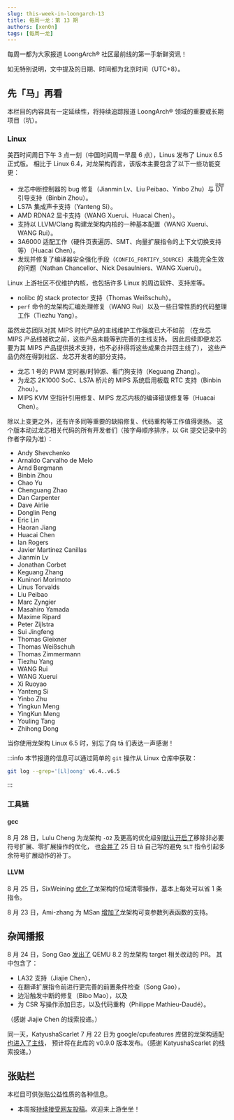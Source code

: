 ```yaml
---
slug: this-week-in-loongarch-13
title: 每周一龙：第 13 期
authors: [xen0n]
tags: [每周一龙]
---
```


每周一都为大家报道 LoongArch&reg; 社区最前线的第一手新鲜资讯！

<!-- truncate -->

如无特别说明，文中提及的日期、时间都为北京时间（UTC+8）。

## 先「马」再看

本栏目的内容具有一定延续性，将持续追踪报道 LoongArch&reg; 领域的重要或长期项目（坑）。

### Linux

美西时间周日下午 3 点一刻（中国时间周一早晨 6 点），Linus 发布了 Linux 6.5 正式版。
相比于 Linux 6.4，对龙架构而言，该版本主要包含了以下一些功能变更：

* 龙芯中断控制器的 bug 修复（Jianmin Lv、Liu Peibao、Yinbo Zhu）与 <ruby>DT<rt>设备树</rt></ruby> 引导支持（Binbin Zhou）。
* LS7A 集成声卡支持（Yanteng Si）。
* AMD RDNA2 显卡支持（WANG Xuerui、Huacai Chen）。
* 支持以 LLVM/Clang 构建龙架构内核的一种基本配置（WANG Xuerui、WANG Rui）。
* 3A6000 适配工作（硬件页表遍历、SMT、向量扩展指令的上下文切换支持等）（Huacai Chen）。
* 发现并修复了编译器安全强化手段（`CONFIG_FORTIFY_SOURCE`）未能完全生效的问题（Nathan Chancellor、Nick Desaulniers、WANG Xuerui）。

Linux 上游社区不仅维护内核，也包括许多 Linux 的周边软件、支持库等。

* nolibc 的 stack protector 支持（Thomas Weißschuh）。
* `perf` 命令的龙架构汇编处理修复（WANG Rui）以及一些日常性质的代码整理工作（Tiezhu Yang）。

虽然龙芯团队对其 MIPS 时代产品的主线维护工作强度已大不如前
（在龙芯 MIPS 产品线被砍之前，这些产品未能等到完善的主线支持。
因此后续即便龙芯要为其 MIPS 产品提供技术支持，也不必非得将这些成果合并回主线了），
这些产品仍然在得到社区、龙芯开发者的部分支持。

* 龙芯 1 号的 PWM 定时器/时钟源、看门狗支持（Keguang Zhang）。
* 为龙芯 2K1000 SoC、LS7A 桥片的 MIPS 系统启用板载 RTC 支持（Binbin Zhou）。
* MIPS KVM 空指针引用修复、MIPS 龙芯内核的编译错误修复等（Huacai Chen）。

除以上变更之外，还有许多同等重要的缺陷修复、代码重构等工作值得褒扬。
这个版本动过龙芯相关代码的所有开发者们（按字母顺序排序，以 Git 提交记录中的作者字段为准）：

<div style={{columns: "3 auto"}}>

* Andy Shevchenko
* Arnaldo Carvalho de Melo
* Arnd Bergmann
* Binbin Zhou
* Chao Yu
* Chenguang Zhao
* Dan Carpenter
* Dave Airlie
* Donglin Peng
* Eric Lin
* Haoran Jiang
* Huacai Chen
* Ian Rogers
* Javier Martinez Canillas
* Jianmin Lv
* Jonathan Corbet
* Keguang Zhang
* Kuninori Morimoto
* Linus Torvalds
* Liu Peibao
* Marc Zyngier
* Masahiro Yamada
* Maxime Ripard
* Peter Zijlstra
* Sui Jingfeng
* Thomas Gleixner
* Thomas Weißschuh
* Thomas Zimmermann
* Tiezhu Yang
* WANG Rui
* WANG Xuerui
* Xi Ruoyao
* Yanteng Si
* Yinbo Zhu
* Yingkun Meng
* YingKun Meng
* Youling Tang
* Zhihong Dong

</div>

当你使用龙架构 Linux 6.5 时，别忘了向 tā 们表达一声感谢！

:::info
本节报道的信息可以通过简单的 `git` 操作从 Linux 仓库中获取：

```sh
git log --grep='[Ll]oong' v6.4..v6.5
```

:::

### 工具链

#### gcc

8 月 28 日，Lulu Cheng 为龙架构 `-O2` 及更高的优化级别[默认开启了](https://gcc.gnu.org/pipermail/gcc-patches/2023-August/628538.html)移除非必要符号扩展、零扩展操作的优化，
也[合并了](https://gcc.gnu.org/pipermail/gcc-patches/2023-August/628534.html)
25 日 tā 自己写的避免 `SLT` 指令引起多余符号扩展动作的补丁。

#### LLVM

8 月 25 日，SixWeining [优化了](https://reviews.llvm.org/D158832)龙架构的位域清零操作，基本上每处可以省 1 条指令。

8 月 23 日，Ami-zhang 为 MSan [增加了](https://reviews.llvm.org/D158587)龙架构可变参数列表函数的支持。

## 杂闻播报

8 月 24 日，Song Gao [发出了](https://patchew.org/QEMU/20230824092409.1492470-1-gaosong@loongson.cn/)
QEMU 8.2 的龙架构 target 相关改动的 PR。
其中包含了：

* LA32 支持（Jiajie Chen），
* 在翻译扩展指令前进行更完善的前置条件检查（Song Gao），
* 边沿触发中断的修复（Bibo Mao），以及
* 为 CSR 写操作添加日志，以及代码重构（Philippe Mathieu-Daudé）。

（感谢 Jiajie Chen 的线索投递。）

同一天，KatyushaScarlet 7 月 22 日为 google/cpufeatures 库做的龙架构适配[也进入了主线](https://github.com/google/cpu_features/pull/314)，
预计将在此库的 v0.9.0 版本发布。（感谢 KatyushaScarlet 的线索投递。）

## 张贴栏

本栏目可供张贴公益性质的各种信息。

* 本周报[持续接受网友投稿][call-for-submissions]。欢迎来上游坐坐！

[call-for-submissions]: https://github.com/loongson-community/areweloongyet/issues/16
